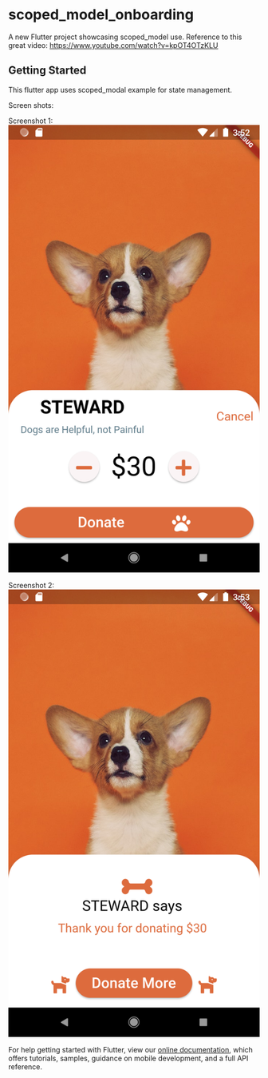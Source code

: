 # scoped_model_onboarding

A new Flutter project showcasing scoped_model use. Reference to this great video: https://www.youtube.com/watch?v=kpOT4OTzKLU

## Getting Started

This flutter app uses scoped_modal example for state management.

Screen shots:

Screenshot 1:
![alt text](https://github.com/wackyapps/flutter_scoped_model_01/blob/master/Screenshot_1557787978.png "Screenshot 1")

Screenshot 2:
![alt text](https://github.com/wackyapps/flutter_scoped_model_01/blob/master/Screenshot_1557788019.png "Screenshot 2")

For help getting started with Flutter, view our 
[online documentation](https://flutter.io/docs), which offers tutorials, 
samples, guidance on mobile development, and a full API reference.
